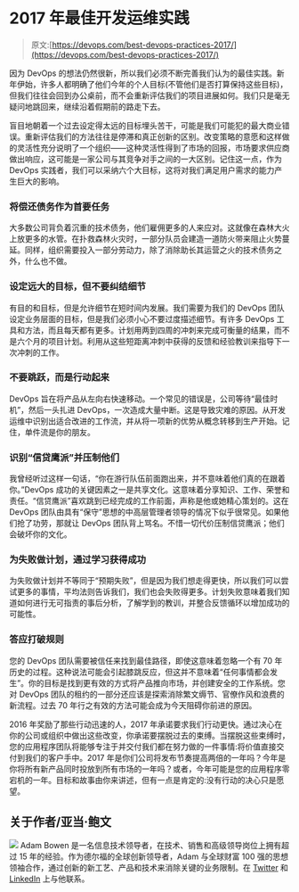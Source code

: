 # 2017 年最佳开发运维实践

> 原文:[https://devops.com/best-devops-practices-2017/](https://devops.com/best-devops-practices-2017/)

因为 DevOps 的想法仍然很新，所以我们必须不断完善我们认为的最佳实践。新年伊始，许多人都明确了他们今年的个人目标(不管他们是否打算保持这些目标)，但我们往往会回到办公桌前，而不会重新评估我们的项目进展如何。我们只是毫无疑问地跳回来，继续沿着假期前的路走下去。

盲目地朝着一个过去设定得太远的目标埋头苦干，可能是我们可能犯的最大商业错误。重新评估我们的方法往往是停滞和真正创新的区别。改变策略的意愿和这样做的灵活性充分说明了一个组织——这种灵活性得到了市场的回报，市场要求供应商做出响应，这可能是一家公司与其竞争对手之间的一大区别。记住这一点，作为 DevOps 实践者，我们可以采纳六个大目标，这将对我们满足用户需求的能力产生巨大的影响。

### 将偿还债务作为首要任务

大多数公司背负着沉重的技术债务，他们雇佣更多的人来应对。这就像在森林大火上放更多的水管。在扑救森林火灾时，一部分队员会建造一道防火带来阻止火势蔓延。同样，组织需要投入一部分劳动力，除了消除助长其运营之火的技术债务之外，什么也不做。

### 设定远大的目标，但不要纠结细节

有目的和目标，但是允许细节在短时间内发展。我们需要为我们的 DevOps 团队设定业务层面的目标，但是我们必须小心不要过度描述细节。有许多 DevOps 工具和方法，而且每天都有更多。计划用两到四周的冲刺来完成可衡量的结果，而不是六个月的项目计划。利用从这些短距离冲刺中获得的反馈和经验教训来指导下一次冲刺的工作。

### 不要跳跃，而是行动起来

DevOps 旨在将产品从左向右快速移动。一个常见的错误是，公司等待“最佳时机”，然后一头扎进 DevOps，一次造成大量中断。这是导致灾难的原因。从开发运维中识别出适合改进的工作流，并从将一项新的优势从概念转移到生产开始。记住，单件流是你的朋友。

### 识别“信贷鹰派”并压制他们

我曾经听过这样一句话，“你在游行队伍前面跑出来，并不意味着他们真的在跟着你。”DevOps 成功的关键因素之一是共享文化。这意味着分享知识、工作、荣誉和责任。“信贷鹰派”喜欢跳到已经完成的工作前面，声称是他或她精心策划的。这在 DevOps 团队由具有“保守”思想的中高层管理者领导的情况下似乎很常见。如果他们抢了功劳，那就让 DevOps 团队背上骂名。不惜一切代价压制信贷鹰派；他们会破坏你的文化。

### 为失败做计划，通过学习获得成功

为失败做计划并不等同于“预期失败”，但是因为我们想走得更快，所以我们可以尝试更多的事情，平均法则告诉我们，我们也会失败得更多。计划失败意味着我们知道如何进行无可指责的事后分析，了解学到的教训，并整合反馈循环以增加成功的可能性。

### 答应打破规则

您的 DevOps 团队需要被信任来找到最佳路径，即使这意味着忽略一个有 70 年历史的过程。这种说法可能会引起膝跳反应，但这并不意味着“任何事情都会发生”。你的目标是找到更有效的方式将产品推向市场，并创建安全的工作系统。您对 DevOps 团队的租约的一部分还应该是探索消除繁文缛节、官僚作风和浪费的新流程。过去 70 年行之有效的方法可能会成为今天阻碍你前进的原因。

2016 年奖励了那些行动迅速的人，2017 年承诺要求我们行动更快。通过决心在你的公司或组织中做出这些改变，你承诺要摆脱过去的束缚。当摆脱这些束缚时，您的应用程序团队将能够专注于并交付我们都在努力做的一件事情:将价值直接交付到我们的客户手中。2017 年是你们公司将发布节奏提高两倍的一年吗？今年是你将所有新产品同时投放到所有市场的一年吗？或者，今年可能是您的应用程序零宕机的一年。目标和故事由你来讲述，但有一点是肯定的:没有行动的决心只是愿望。

## 关于作者/亚当·鲍文

![](../Images/f586892fb24fd9838629073851794e9f.png) Adam Bowen 是一名信息技术领导者，在技术、销售和高级领导岗位上拥有超过 15 年的经验。作为德尔福的全球创新领导者，Adam 与全球财富 100 强的思想领袖合作，通过创新的新工艺、产品和技术来消除关键的业务限制。在 [Twitter](https://www.twitter.com/CloudSurgeon) 和 [LinkedIn](https://www.linkedin.com/in/adampbowen) 上与他联系。